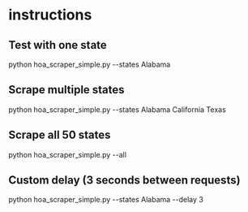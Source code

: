 # instructions
## Test with one state
python hoa_scraper_simple.py --states Alabama

## Scrape multiple states
python hoa_scraper_simple.py --states Alabama California Texas

## Scrape all 50 states
python hoa_scraper_simple.py --all

## Custom delay (3 seconds between requests)
python hoa_scraper_simple.py --states Alabama --delay 3
